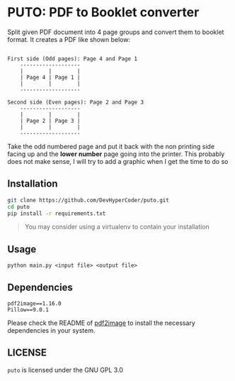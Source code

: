 # PUTO: PDF to Booklet converter

Split given PDF document into 4 page groups and convert them to booklet format.
It creates a PDF like shown below:

```

First side (Odd pages): Page 4 and Page 1
    -------------------
    |        |        |
    | Page 4 | Page 1 |
    |        |        |
    -------------------
    
Second side (Even pages): Page 2 and Page 3
    -------------------
    |        |        |
    | Page 2 | Page 3 |
    |        |        |
    -------------------
```

Take the odd numbered page and put it back with the non printing side facing up
and the **lower number** page going into the printer. This probably does not
make sense, I will try to add a graphic when I get the time to do so

## Installation

```sh
git clone https://github.com/DevHyperCoder/puto.git
cd puto
pip install -r requirements.txt
```

> You may consider using a virtualenv  to contain your installation

## Usage

`python main.py <input file> <output file>`

## Dependencies

```
pdf2image==1.16.0
Pillow==9.0.1
```

Please check the README of [pdf2image](https://pypi.org/project/pdf2image/) to
install the necessary dependencies in your system. 

## LICENSE

`puto` is licensed under the GNU GPL 3.0
